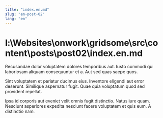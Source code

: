 ```yaml
---
title: "index.en.md"
slug: "en-post-02"
lang: "en"
---
```


# l:\Websites\onwork\gridsome\src\content\posts\post02\index.en.md

Recusandae dolor voluptatem dolores temporibus aut. Iusto commodi qui laboriosam aliquam consequuntur et a. Aut sed quas saepe quos.

Sint voluptatem et pariatur ducimus eius. Inventore eligendi aut error deserunt. Similique aspernatur fugit. Quae quia voluptatum quod sed provident repellat.

Ipsa id corporis aut eveniet velit omnis fugit distinctio. Natus iure quam. Nesciunt asperiores expedita nesciunt facere voluptatem et quis eum. A distinctio nam.
